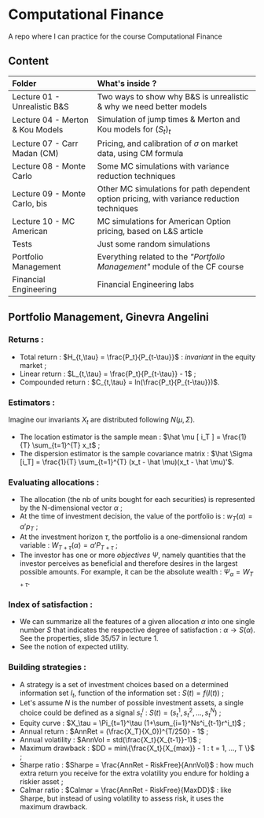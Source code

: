 # Computational Finance
A repo where I can practice for the course Computational Finance

## Content
| Folder | What's inside ? |
|:-------|:------------|
|Lecture 01 - Unrealistic B&S| Two ways to show why B&S is unrealistic & why we need better models|
|Lecture 04 - Merton & Kou Models| Simulation of jump times & Merton and Kou models for $(S_t)_t$|
|Lecture 07 - Carr Madan (CM)| Pricing, and calibration of $\sigma$ on market data, using CM formula |
|Lecture 08 - Monte Carlo| Some MC simulations with variance reduction techniques|
|Lecture 09 - Monte Carlo, bis| Other MC simulations for path dependent option pricing, with variance reduction techniques|
|Lecture 10 - MC American| MC simulations for American Option pricing, based on L&S article|
|Tests| Just some random simulations |
|Portfolio Management| Everything related to the $\textit{"Portfolio Management"}$ module of the CF course|
|Financial Engineering| Financial Engineering labs|

## Portfolio Management, Ginevra Angelini

### Returns :
- Total return : $H_{t,\tau} = \frac{P_t}{P_{t-\tau}}$ : $invariant$ in the equity market ;
- Linear return : $L_{t,\tau} = \frac{P_t}{P_{t-\tau}} - 1$ ;
- Compounded return : $C_{t,\tau} = ln(\frac{P_t}{P_{t-\tau}})$.

### Estimators :
Imagine our invariants $X_t$ are distributed following $N(\mu, \Sigma)$.
- The location estimator is the sample mean : $\hat \mu [ i_T ] = \frac{1}{T} \sum_{t=1}^{T} x_t$ ;
- The dispersion estimator is the sample covariance matrix : $\hat \Sigma [i_T] = \frac{1}{T} \sum_{t=1}^{T} (x_t - \hat \mu)(x_t - \hat \mu)'$.

### Evaluating allocations :
- The allocation (the nb of units bought for each securities) is represented by the N-dimensional vector $\alpha$ ;
- At the time of investment decision, the value of the portfolio is : $w_T(\alpha) = \alpha'p_T$ ;
- At the investment horizon $\tau$, the portfolio is a one-dimensional random variable : $W_{T+\tau}(\alpha) = \alpha'P_{T+\tau}$ ;
- The investor has one or more $objectives$ $\Psi$, namely quantities that the investor perceives as beneficial and therefore desires in the largest possible amounts. For example, it can be the absolute wealth : $\Psi_\alpha = W_{T+\tau}$.

### Index of satisfaction :
- We can summarize all the features of a given allocation $\alpha$ into one single number $S$ that indicates the respective degree of satisfaction : $\alpha \rightarrow S(\alpha)$. See the properties, slide $35/57$ in lecture $1$.
- See the notion of expected utility.

### Building strategies :
- A strategy is a set of investment choices based on a determined information set $I_t$, function of the information set : $S(t) = f(I(t))$ ;
- Let's assume $N$ is the number of possible investment assets, a single choice could be defined as a signal $s_t^i$ : $S(t) = (s^1_t, s^2_t, ..., s^N_t)$ ;
- Equity curve : $X_\tau = \Pi_{t=1}^\tau (1+\sum_{i=1}^Ns^i_{t-1}r^i_t)$ ;
- Annual return : $AnnRet = (\frac{X_T}{X_0})^{T/250} - 1$ ;
- Annual volatility : $AnnVol = std(\frac{X_t}{X_{t-1}}-1)$ ;
- Maximum drawback : $DD = min\{\frac{X_t}{X_{max}} - 1 : t = 1, ..., T \}$ ;
- Sharpe ratio : $Sharpe = \frac{AnnRet - RiskFree}{AnnVol}$ : how much extra return you receive for the extra volatility you endure for holding a riskier asset ;
- Calmar ratio : $Calmar = \frac{AnnRet - RiskFree}{MaxDD}$ : like Sharpe, but instead of using volatility to assess risk, it uses the maximum drawback.
